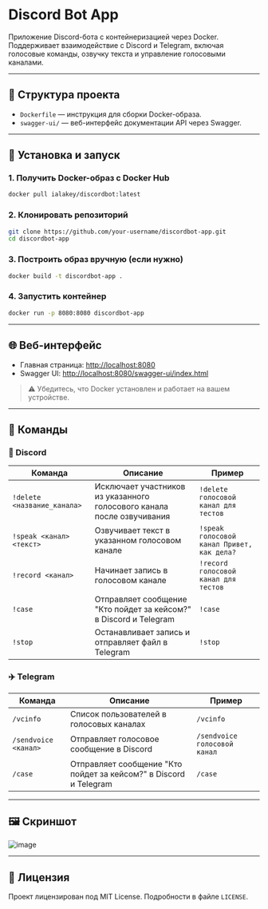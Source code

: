 # Discord Bot App

Приложение Discord-бота с контейнеризацией через Docker. Поддерживает взаимодействие с Discord и Telegram, включая голосовые команды, озвучку текста и управление голосовыми каналами.

---

## 📁 Структура проекта

- `Dockerfile` — инструкция для сборки Docker-образа.
- `swagger-ui/` — веб-интерфейс документации API через Swagger.

---

## 🚀 Установка и запуск

### 1. Получить Docker-образ с Docker Hub
```bash
docker pull ialakey/discordbot:latest
```

### 2. Клонировать репозиторий
```bash
git clone https://github.com/your-username/discordbot-app.git
cd discordbot-app
```

### 3. Построить образ вручную (если нужно)
```bash
docker build -t discordbot-app .
```

### 4. Запустить контейнер
```bash
docker run -p 8080:8080 discordbot-app
```

---

## 🌐 Веб-интерфейс

- Главная страница: [http://localhost:8080](http://localhost:8080)
- Swagger UI: [http://localhost:8080/swagger-ui/index.html](http://localhost:8080/swagger-ui/index.html)

> ⚠️ Убедитесь, что Docker установлен и работает на вашем устройстве.

---

## 🧠 Команды

### 📡 Discord

| Команда | Описание | Пример |
|--------|----------|--------|
| `!delete <название_канала>` | Исключает участников из указанного голосового канала после озвучивания | `!delete голосовой канал для тестов` |
| `!speak <канал> <текст>` | Озвучивает текст в указанном голосовом канале | `!speak голосовой канал Привет, как дела?` |
| `!record <канал>` | Начинает запись в голосовом канале | `!record голосовой канал для тестов` |
| `!case` | Отправляет сообщение "Кто пойдет за кейсом?" в Discord и Telegram | `!case` |
| `!stop` | Останавливает запись и отправляет файл в Telegram | `!stop` |

### ✈️ Telegram

| Команда | Описание | Пример |
|--------|----------|--------|
| `/vcinfo` | Список пользователей в голосовых каналах | `/vcinfo` |
| `/sendvoice <канал>` | Отправляет голосовое сообщение в Discord | `/sendvoice голосовой канал` |
| `/case` | Отправляет сообщение "Кто пойдет за кейсом?" в Discord и Telegram | `/case` |

---

## 🖼️ Скриншот

![image](https://github.com/user-attachments/assets/ca173ae0-2c0e-4405-b78f-24fd5c32bcd1)

---

## 📄 Лицензия

Проект лицензирован под MIT License. Подробности в файле `LICENSE`.